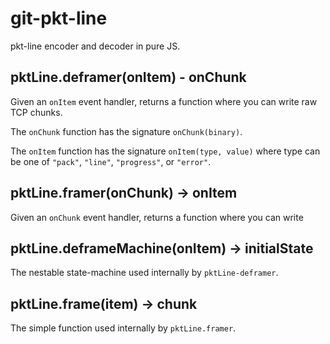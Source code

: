 git-pkt-line
============

pkt-line encoder and decoder in pure JS.

## pktLine.deframer(onItem) - onChunk

Given an `onItem` event handler, returns a function where you can write raw TCP chunks.

The `onChunk` function has the signature `onChunk(binary)`.

The `onItem` function has the signature `onItem(type, value)` where type can be one of `"pack"`, `"line"`, `"progress"`, or `"error"`.

## pktLine.framer(onChunk) -> onItem

Given an `onChunk` event handler, returns a function where you can write

## pktLine.deframeMachine(onItem) -> initialState

The nestable state-machine used internally by `pktLine-deframer`.

## pktLine.frame(item) -> chunk

The simple function used internally by `pktLine.framer`.
